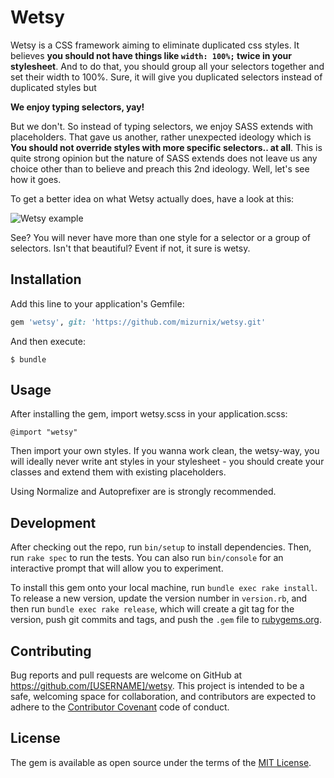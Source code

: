 # Wetsy

Wetsy is a CSS framework aiming to eliminate duplicated css styles. It believes **you should not have things like `width: 100%;` twice in your stylesheet**. And to do that, you should group all your selectors together and set their width to 100%. Sure, it will give you duplicated selectors instead of duplicated styles but

**We enjoy typing selectors, yay!**

But we don't. So instead of typing selectors, we enjoy SASS extends with placeholders. That gave us another, rather unexpected ideology which is **You should not override styles with more specific selectors.. at all**. This is quite strong opinion but the nature of SASS extends does not leave us any choice other than to believe and preach this 2nd ideology. Well, let's see how it goes.

To get a better idea on what Wetsy actually does, have a look at this:

![Wetsy example](https://i.snag.gy/iQOkh2.jpg)

See? You will never have more than one style for a selector or a group of selectors. Isn't that beautiful? Event if not, it sure is wetsy.

## Installation

Add this line to your application's Gemfile:

```ruby
gem 'wetsy', git: 'https://github.com/mizurnix/wetsy.git'
```

And then execute:

    $ bundle


## Usage

After installing the gem, import wetsy.scss in your application.scss:

    @import "wetsy"
        
Then import your own styles. If you wanna work clean, the wetsy-way, you will ideally never write ant styles in your stylesheet - you should create your classes and extend them with existing placeholders.

Using Normalize and Autoprefixer are is strongly recommended.

## Development

After checking out the repo, run `bin/setup` to install dependencies. Then, run `rake spec` to run the tests. You can also run `bin/console` for an interactive prompt that will allow you to experiment.

To install this gem onto your local machine, run `bundle exec rake install`. To release a new version, update the version number in `version.rb`, and then run `bundle exec rake release`, which will create a git tag for the version, push git commits and tags, and push the `.gem` file to [rubygems.org](https://rubygems.org).

## Contributing

Bug reports and pull requests are welcome on GitHub at https://github.com/[USERNAME]/wetsy. This project is intended to be a safe, welcoming space for collaboration, and contributors are expected to adhere to the [Contributor Covenant](http://contributor-covenant.org) code of conduct.


## License

The gem is available as open source under the terms of the [MIT License](http://opensource.org/licenses/MIT).

